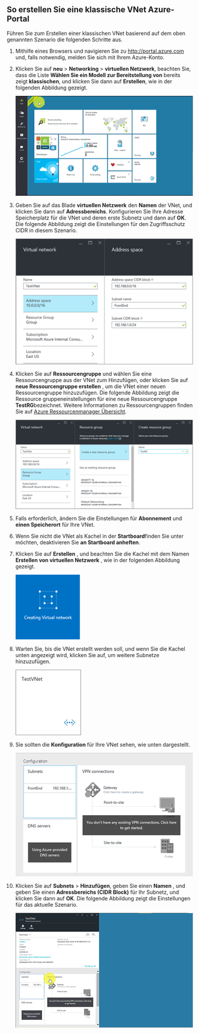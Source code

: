 ## <a name="how-to-create-a-classic-vnet-in-the-azure-portal"></a>So erstellen Sie eine klassische VNet Azure-Portal

Führen Sie zum Erstellen einer klassischen VNet basierend auf dem oben genannten Szenario die folgenden Schritte aus.

1. Mithilfe eines Browsers und navigieren Sie zu http://portal.azure.com und, falls notwendig, melden Sie sich mit Ihrem Azure-Konto.
2. Klicken Sie auf **neu** > **Networking** > **virtuellen Netzwerk**, beachten Sie, dass die Liste **Wählen Sie ein Modell zur Bereitstellung von** bereits zeigt **klassischen**, und klicken Sie dann auf **Erstellen**, wie in der folgenden Abbildung gezeigt.

    ![Erstellen von VNet Azure-Portal](./media/virtual-networks-create-vnet-classic-pportal-include/vnet-create-pportal-figure1.gif)

3. Geben Sie auf das Blade **virtuellen Netzwerk** den **Namen** der VNet, und klicken Sie dann auf **Adressbereichs**. Konfigurieren Sie Ihre Adresse Speicherplatz für die VNet und deren erste Subnetz und dann auf **OK**. Die folgende Abbildung zeigt die Einstellungen für den Zugriffsschutz CIDR in diesem Szenario.

    ![Adresse Leerzeichen blade](./media/virtual-networks-create-vnet-classic-pportal-include/vnet-create-pportal-figure2.png)

4. Klicken Sie auf **Ressourcengruppe** und wählen Sie eine Ressourcengruppe aus der VNet zum Hinzufügen, oder klicken Sie auf **neue Ressourcengruppe erstellen** , um die VNet einer neuen Ressourcengruppe hinzuzufügen. Die folgende Abbildung zeigt die Ressource gruppeneinstellungen für eine neue Ressourcengruppe **TestRG**bezeichnet. Weitere Informationen zu Ressourcengruppen finden Sie auf [Azure Ressourcenmanager Übersicht](../articles/virtual-network/resource-group-overview.md#resource-groups).

    ![Erstellen Sie die Gruppe Blade Ressource](./media/virtual-networks-create-vnet-classic-pportal-include/vnet-create-pportal-figure3.png)

5. Falls erforderlich, ändern Sie die Einstellungen für **Abonnement** und **einen Speicherort** für Ihre VNet. 

6. Wenn Sie nicht die VNet als Kachel in der **Startboard**finden Sie unter möchten, deaktivieren Sie **an Startboard anheften**. 

7. Klicken Sie auf **Erstellen** , und beachten Sie die Kachel mit dem Namen **Erstellen von virtuellen Netzwerk** , wie in der folgenden Abbildung gezeigt.

    ![Erstellen von VNet-Portal](./media/virtual-networks-create-vnet-classic-pportal-include/vnet-create-pportal-figure4.png)

8. Warten Sie, bis die VNet erstellt werden soll, und wenn Sie die Kachel unten angezeigt wird, klicken Sie auf, um weitere Subnetze hinzuzufügen.

    ![Erstellen von VNet-Portal](./media/virtual-networks-create-vnet-classic-pportal-include/vnet-create-pportal-figure5.png)

9. Sie sollten die **Konfiguration** für Ihre VNet sehen, wie unten dargestellt. 

    ![Erstellen von VNet-Portal](./media/virtual-networks-create-vnet-classic-pportal-include/vnet-create-pportal-figure6.png)

10. Klicken Sie auf **Subnets** > **Hinzufügen**, geben Sie einen **Namen** , und geben Sie einen **Adressbereichs (CIDR Block)** für Ihr Subnetz, und klicken Sie dann auf **OK**. Die folgende Abbildung zeigt die Einstellungen für das aktuelle Szenario.

    ![Erstellen von VNet Azure-Portal](./media/virtual-networks-create-vnet-classic-pportal-include/vnet-create-pportal-figure7.gif)